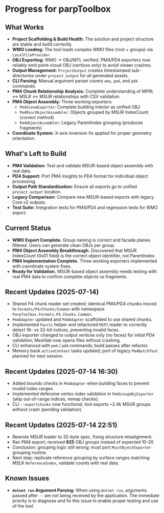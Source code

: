 # Progress for parpToolbox

## What Works
- **Project Scaffolding & Build Health:** The solution and project structure are stable and build correctly.
- **WMO Loading:** The tool loads complex WMO files (root + groups) via `LocalFileProvider`.
- **OBJ Exporting:** WMO → OBJ/MTL verified. PM4/PD4 exporters now reliably emit point-cloud OBJ (vertices only) to avoid viewer crashes.
- **Output Management:** `ProjectOutput` creates timestamped sub-directories under `project_output` for all generated assets.
- **CLI Parsing:** Manual argument parser covers `wmo`, `pm4`, and `pd4` commands.
- **PM4 Chunk Relationship Analysis:** Complete understanding of MPRL ↔ MSLK ↔ MSUR relationships with CSV validation.
- **PM4 Object Assembly:** Three working exporters:
  - `Pm4SceneExporter`: Complete building interior as unified OBJ
  - `Pm4MsurObjectAssembler`: Objects grouped by MSUR IndexCount (correct method)
  - `Pm4ObjectAssembler`: Legacy ParentIndex grouping (produces fragments)
- **Coordinate System:** X-axis inversion fix applied for proper geometry orientation.

## What's Left to Build
- **PM4 Validation:** Test and validate MSUR-based object assembly with real data.
- **PD4 Support:** Port PM4 insights to PD4 format for individual object processing.
- **Output Path Standardization:** Ensure all exports go to unified `project_output` location.
- **Legacy Comparison:** Compare new MSUR-based exports with legacy Core.v2 outputs.
- **Test Suite:** Integration tests for PM4/PD4 and regression tests for WMO export.

## Current Status
- **WMO Export Complete.** Group naming is correct and facade planes filtered. Users can generate clean OBJs per group.
- **PM4 Object Assembly Breakthrough.** Discovered that MSUR IndexCount (0x01 field) is the correct object identifier, not ParentIndex.
- **PM4 Implementation Complete.** Three working exporters implemented with coordinate system fixes.
- **Ready for Validation.** MSUR-based object assembly needs testing with real PM4 data to confirm complete objects vs fragments.

## Recent Updates (2025-07-14)
- Shared P4 chunk reader set created; identical PM4/PD4 chunks moved to `Formats/P4/Chunks/Common` with namespace `ParpToolbox.Formats.P4.Chunks.Common`.
- `Pm4Adapter` updated and `Pd4Adapter` scaffolded to use shared chunks.
- Implemented `FourCc` helper and refactored `MSPI` reader to correctly detect 16- vs 32-bit indices, preventing invalid faces.
- OBJ exporter changed to output vertices only (no faces) for initial PD4 validation; Meshlab now opens files without crashing.
- CLI enhanced with `pm4` / `pd4` commands; build passes after refactor.
- Memory bank `activeContext` tasks updated; port of legacy `Pm4BatchTool` planned for next session.

## Recent Updates (2025-07-14 16:30)
- Added bounds checks in `Pm4Adapter` when building faces to prevent invalid index ranges.
- Implemented defensive vertex index validation in `Pm4GroupObjExporter` (skip out-of-range indices, remap checks).
- CLI `--exportchunks` now functional; tool exports ~2.4k MSUR groups without crash (pending validation).

## Recent Updates (2025-07-14 22:51)
- Rewrote MSUR loader to 32-byte spec, fixing structure misalignment.
- Ran PM4 export; received **825** OBJ groups instead of expected 10-20.
- Conclusion: grouping logic still wrong; must port `MsurObjectExporter` grouping routine.
- Next step: replicate reference grouping by surface ranges matching MSLK `ReferenceIndex`, validate counts with real data.

## Known Issues
- **`dotnet run` Argument Parsing:** When using `dotnet run`, arguments passed after `--` are not being received by the application. The immediate priority is to diagnose and fix this issue to enable proper testing and use of the tool.
